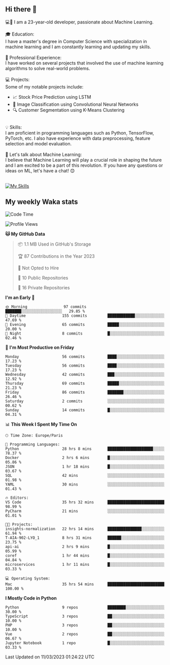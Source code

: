 ## Hi there 👋

💻🤖 I am a 23-year-old developer, passionate about Machine Learning.</br>

🎓 Education:</br>
I have a master's degree in Computer Science with specialization in machine learning and I am constantly learning and updating my skills.
</br></br>
💼 Professional Experience:</br>
I have worked on several projects that involved the use of machine learning algorithms to solve real-world problems.
</br></br>
💻 Projects:</br>
Some of my notable projects include:
</br>
- 📈 Stock Price Prediction using LSTM</br>
- 🤖 Image Classification using Convolutional Neural Networks</br>
- 🔍 Customer Segmentation using K-Means Clustering</br>
</br>
💡 Skills:</br>
I am proficient in programming languages such as Python, TensorFlow, PyTorch, etc. I also have experience with data preprocessing, feature selection and model evaluation.
</br></br>
💬 Let's talk about Machine Learning:</br>
I believe that Machine Learning will play a crucial role in shaping the future and I am excited to be a part of this revolution. If you have any questions or ideas on ML, let's have a chat! 😊
</br></br>

[![My Skills](https://skillicons.dev/icons?i=html,css,docker,express,figma,firebase,graphql,nodejs,react,ts,vue,py,pytorch)](https://skillicons.dev)

## My weekly Waka stats

<!--START_SECTION:waka-->
![Code Time](http://img.shields.io/badge/Code%20Time-3%2C495%20hrs%2058%20mins-blue)

![Profile Views](http://img.shields.io/badge/Profile%20Views-1-blue)

**🐱 My GitHub Data** 

> 📦 1.1 MB Used in GitHub's Storage 
 > 
> 🏆 87 Contributions in the Year 2023
 > 
> 🚫 Not Opted to Hire
 > 
> 📜 10 Public Repositories 
 > 
> 🔑 16 Private Repositories 
 > 
**I'm an Early 🐤** 

```text
🌞 Morning                97 commits          ███████░░░░░░░░░░░░░░░░░░   29.85 % 
🌆 Daytime                155 commits         ████████████░░░░░░░░░░░░░   47.69 % 
🌃 Evening                65 commits          █████░░░░░░░░░░░░░░░░░░░░   20.00 % 
🌙 Night                  8 commits           █░░░░░░░░░░░░░░░░░░░░░░░░   02.46 % 
```
📅 **I'm Most Productive on Friday** 

```text
Monday                   56 commits          ████░░░░░░░░░░░░░░░░░░░░░   17.23 % 
Tuesday                  56 commits          ████░░░░░░░░░░░░░░░░░░░░░   17.23 % 
Wednesday                42 commits          ███░░░░░░░░░░░░░░░░░░░░░░   12.92 % 
Thursday                 69 commits          █████░░░░░░░░░░░░░░░░░░░░   21.23 % 
Friday                   86 commits          ███████░░░░░░░░░░░░░░░░░░   26.46 % 
Saturday                 2 commits           ░░░░░░░░░░░░░░░░░░░░░░░░░   00.62 % 
Sunday                   14 commits          █░░░░░░░░░░░░░░░░░░░░░░░░   04.31 % 
```


📊 **This Week I Spent My Time On** 

```text
🕑︎ Time Zone: Europe/Paris

💬 Programming Languages: 
Python                   28 hrs 8 mins       ████████████████████░░░░░   78.37 % 
Docker                   2 hrs 6 mins        █░░░░░░░░░░░░░░░░░░░░░░░░   05.86 % 
JSON                     1 hr 18 mins        █░░░░░░░░░░░░░░░░░░░░░░░░   03.67 % 
SQL                      42 mins             ░░░░░░░░░░░░░░░░░░░░░░░░░   01.98 % 
YAML                     30 mins             ░░░░░░░░░░░░░░░░░░░░░░░░░   01.43 % 

🔥 Editors: 
VS Code                  35 hrs 32 mins      █████████████████████████   98.99 % 
PyCharm                  21 mins             ░░░░░░░░░░░░░░░░░░░░░░░░░   01.01 % 

🐱‍💻 Projects: 
insights-normalization   22 hrs 14 mins      ███████████████░░░░░░░░░░   61.94 % 
T-AIA-902-LYO_1          8 hrs 31 mins       ██████░░░░░░░░░░░░░░░░░░░   23.75 % 
api-ai                   2 hrs 9 mins        █░░░░░░░░░░░░░░░░░░░░░░░░   05.99 % 
coref                    1 hr 44 mins        █░░░░░░░░░░░░░░░░░░░░░░░░   04.84 % 
microservices            1 hr 11 mins        █░░░░░░░░░░░░░░░░░░░░░░░░   03.33 % 

💻 Operating System: 
Mac                      35 hrs 54 mins      █████████████████████████   100.00 % 
```

**I Mostly Code in Python** 

```text
Python                   9 repos             ████████░░░░░░░░░░░░░░░░░   30.00 % 
TypeScript               3 repos             ██░░░░░░░░░░░░░░░░░░░░░░░   10.00 % 
PHP                      3 repos             ██░░░░░░░░░░░░░░░░░░░░░░░   10.00 % 
Vue                      2 repos             ██░░░░░░░░░░░░░░░░░░░░░░░   06.67 % 
Jupyter Notebook         1 repo              █░░░░░░░░░░░░░░░░░░░░░░░░   03.33 % 
```




 Last Updated on 11/03/2023 01:24:22 UTC
<!--END_SECTION:waka-->
